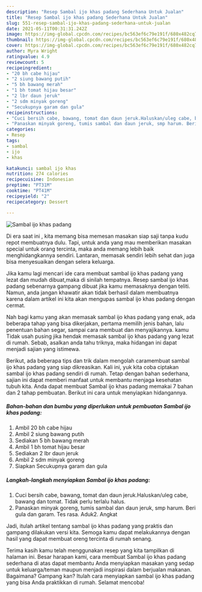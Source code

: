 ```yaml
---
description: "Resep Sambal ijo khas padang Sederhana Untuk Jualan"
title: "Resep Sambal ijo khas padang Sederhana Untuk Jualan"
slug: 551-resep-sambal-ijo-khas-padang-sederhana-untuk-jualan
date: 2021-05-11T00:31:31.242Z
image: https://img-global.cpcdn.com/recipes/bc563ef6c79e191f/680x482cq70/sambal-ijo-khas-padang-foto-resep-utama.jpg
thumbnail: https://img-global.cpcdn.com/recipes/bc563ef6c79e191f/680x482cq70/sambal-ijo-khas-padang-foto-resep-utama.jpg
cover: https://img-global.cpcdn.com/recipes/bc563ef6c79e191f/680x482cq70/sambal-ijo-khas-padang-foto-resep-utama.jpg
author: Myra Wright
ratingvalue: 4.9
reviewcount: 5
recipeingredient:
- "20 bh cabe hijau"
- "2 siung bawang putih"
- "5 bh bawang merah"
- "1 bh tomat hijau besar"
- "2 lbr daun jeruk"
- "2 sdm minyak goreng"
- "Secukupnya garam dan gula"
recipeinstructions:
- "Cuci bersih cabe, bawang, tomat dan daun jeruk.Haluskan/uleg cabe, bawang dan tomat. Tidak perlu terlalu halus."
- "Panaskan minyak goreng, tumis sambal dan daun jeruk, smp harum. Beri gula dan garam. Tes rasa. Aduk2. Angkat"
categories:
- Resep
tags:
- sambal
- ijo
- khas

katakunci: sambal ijo khas 
nutrition: 274 calories
recipecuisine: Indonesian
preptime: "PT31M"
cooktime: "PT41M"
recipeyield: "2"
recipecategory: Dessert

---
```



![Sambal ijo khas padang](https://img-global.cpcdn.com/recipes/bc563ef6c79e191f/680x482cq70/sambal-ijo-khas-padang-foto-resep-utama.jpg)

Di era  saat ini , kita memang bisa memesan masakan siap saji tanpa kudu repot membuatnya dulu. Tapi, untuk anda yang mau memberikan masakan special untuk orang tercinta, maka anda memang lebih baik menghidangkannya sendiri. Lantaran, memasak sendiri lebih sehat dan juga bisa menyesuaikan dengan selera keluarga.

Jika kamu lagi mencari ide cara membuat sambal ijo khas padang yang lezat dan mudah dibuat,maka di sinilah tempatnya. Resep sambal ijo khas padang  sebenarnya gampang dibuat jika kamu memasaknya dengan teliti. Namun, anda jangan khawatir akan tidak berhasil dalam membuatnya 
karena dalam artikel ini kita akan mengupas sambal ijo khas padang dengan cermat.  



Nah bagi kamu yang akan memasak sambal ijo khas padang yang enak, ada beberapa tahap yang bisa dikerjakan, pertama memilih jenis bahan, lalu penentuan bahan segar, sampai cara membuat dan menyajikannya. kamu Tidak usah pusing jika hendak memasak sambal ijo khas padang yang lezat di rumah. Sebab, asalkan anda  tahu triknya, maka hidangan ini dapat menjadi sajian yang istimewa.

Berikut, ada beberapa tips dan trik dalam mengolah caramembuat sambal ijo khas padang yang siap dikreasikan. Kali ini, yuk kita coba ciptakan sambal ijo khas padang sendiri di rumah. Tetap dengan bahan sederhana, sajian ini dapat memberi manfaat untuk membantu menjaga kesehatan tubuh kita. Anda dapat membuat Sambal ijo khas padang memakai 7 bahan dan 2 tahap pembuatan. Berikut ini cara untuk menyiapkan hidangannya.

<!--inarticleads1-->

##### Bahan-bahan dan bumbu yang diperlukan untuk pembuatan Sambal ijo khas padang:

1. Ambil 20 bh cabe hijau
1. Ambil 2 siung bawang putih
1. Sediakan 5 bh bawang merah
1. Ambil 1 bh tomat hijau besar
1. Sediakan 2 lbr daun jeruk
1. Ambil 2 sdm minyak goreng
1. Siapkan Secukupnya garam dan gula




<!--inarticleads2-->

##### Langkah-langkah menyiapkan Sambal ijo khas padang:

1. Cuci bersih cabe, bawang, tomat dan daun jeruk.Haluskan/uleg cabe, bawang dan tomat. Tidak perlu terlalu halus.
1. Panaskan minyak goreng, tumis sambal dan daun jeruk, smp harum. Beri gula dan garam. Tes rasa. Aduk2. Angkat




Jadi, itulah artikel tentang  sambal ijo khas padang  yang praktis dan gampang dilakukan versi kita. Semoga kamu dapat melakukannya dengan hasil yang dapat membuat oreng tercinta di rumah senang. 

Terima kasih kamu telah menggunakan resep yang kita tampilkan di halaman ini. Besar harapan kami, cara membuat  Sambal ijo khas padang sederhana di atas dapat membantu Anda menyiapkan masakan yang sedap untuk keluarga/teman maupun menjadi inspirasi dalam berjualan makanan. Bagaimana? Gampang kan? Itulah cara menyiapkan sambal ijo khas padang yang bisa Anda praktikkan di rumah. Selamat mencoba!

